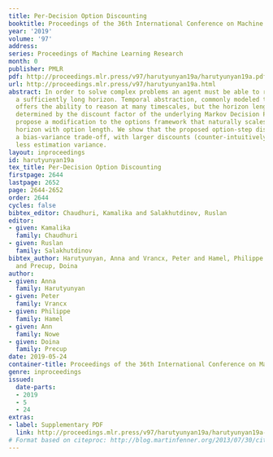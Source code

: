 ```yaml
---
title: Per-Decision Option Discounting
booktitle: Proceedings of the 36th International Conference on Machine Learning
year: '2019'
volume: '97'
address: 
series: Proceedings of Machine Learning Research
month: 0
publisher: PMLR
pdf: http://proceedings.mlr.press/v97/harutyunyan19a/harutyunyan19a.pdf
url: http://proceedings.mlr.press/v97/harutyunyan19a.html
abstract: In order to solve complex problems an agent must be able to reason over
  a sufficiently long horizon. Temporal abstraction, commonly modeled through options,
  offers the ability to reason at many timescales, but the horizon length is still
  determined by the discount factor of the underlying Markov Decision Process. We
  propose a modification to the options framework that naturally scales the agent’s
  horizon with option length. We show that the proposed option-step discount controls
  a bias-variance trade-off, with larger discounts (counter-intuitively) leading to
  less estimation variance.
layout: inproceedings
id: harutyunyan19a
tex_title: Per-Decision Option Discounting
firstpage: 2644
lastpage: 2652
page: 2644-2652
order: 2644
cycles: false
bibtex_editor: Chaudhuri, Kamalika and Salakhutdinov, Ruslan
editor:
- given: Kamalika
  family: Chaudhuri
- given: Ruslan
  family: Salakhutdinov
bibtex_author: Harutyunyan, Anna and Vrancx, Peter and Hamel, Philippe and Nowe, Ann
  and Precup, Doina
author:
- given: Anna
  family: Harutyunyan
- given: Peter
  family: Vrancx
- given: Philippe
  family: Hamel
- given: Ann
  family: Nowe
- given: Doina
  family: Precup
date: 2019-05-24
container-title: Proceedings of the 36th International Conference on Machine Learning
genre: inproceedings
issued:
  date-parts:
  - 2019
  - 5
  - 24
extras:
- label: Supplementary PDF
  link: http://proceedings.mlr.press/v97/harutyunyan19a/harutyunyan19a-supp.pdf
# Format based on citeproc: http://blog.martinfenner.org/2013/07/30/citeproc-yaml-for-bibliographies/
---
```

